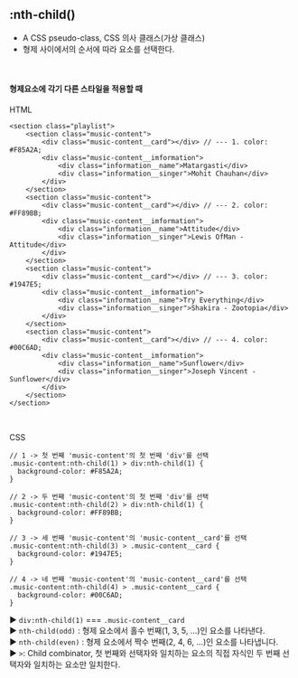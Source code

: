 :nth-child()
-
- A CSS pseudo-class, CSS 의사 클래스(가상 클래스)
- 형제 사이에서의 순서에 따라 요소를 선택한다.

<br />

<h4>형제요소에 각기 다른 스타일을 적용할 때</h4>

HTML

```
<section class="playlist">
    <section class="music-content">
        <div class="music-content__card"></div> // --- 1. color: #F85A2A;
        <div class="music-content__imformation">
            <div class="information__name">Matargasti</div>
            <div class="information__singer">Mohit Chauhan</div>
        </div>
    </section>
    <section class="music-content">
        <div class="music-content__card"></div> // --- 2. color: #FF89BB;
        <div class="music-content__imformation">
            <div class="information__name">Attitude</div>
            <div class="information__singer">Lewis OfMan - Attitude</div>
        </div>
    </section>
    <section class="music-content">
        <div class="music-content__card"></div> // --- 3. color: #1947E5;
        <div class="music-content__imformation">
            <div class="information__name">Try Everything</div>
            <div class="information__singer">Shakira - Zootopia</div>
        </div>
    </section>
    <section class="music-content">
        <div class="music-content__card"></div> // --- 4. color: #00C6AD;
        <div class="music-content__imformation">
            <div class="information__name">Sunflower</div>
            <div class="information__singer">Joseph Vincent - Sunflower</div>
        </div>
    </section>
</section>
```

<br />

CSS

```
// 1 -> 첫 번째 'music-content'의 첫 번째 'div'를 선택
.music-content:nth-child(1) > div:nth-child(1) {
  background-color: #F85A2A;
}

// 2 -> 두 번째 'music-content'의 첫 번째 'div'를 선택
.music-content:nth-child(2) > div:nth-child(1) {
  background-color: #FF89BB;
}

// 3 -> 세 번째 'music-content'의 'music-content__card'를 선택
.music-content:nth-child(3) > .music-content__card {
  background-color: #1947E5;
}

// 4 -> 네 번째 'music-content'의 'music-content__card'를 선택
.music-content:nth-child(4) > .music-content__card {
  background-color: #00C6AD;
}
```
▶ `div:nth-child(1)` === `.music-content__card` <br />
▶ `nth-child(odd)` : 형제 요소에서 홀수 번째(1, 3, 5, ...)인 요소를 나타낸다. <br />
▶ `nth-child(even)` : 형제 요소에서 짝수 번째(2, 4, 6, ...)인 요소를 나타냅니다. <br />
▶ `>`: Child combinator, 첫 번째와 선택자와 일치하는 요소의 직접 자식인 두 번째 선택자와 일치하는 요소만 일치한다.